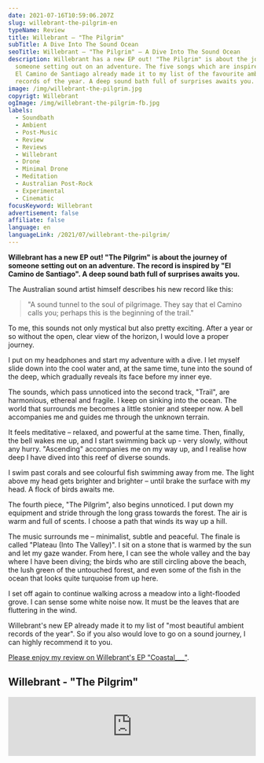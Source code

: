 ```yaml
---
date: 2021-07-16T10:59:06.207Z
slug: willebrant-the-pilgrim-en
typeName: Review
title: Willebrant – "The Pilgrim"
subTitle: A Dive Into The Sound Ocean
seoTitle: Willebrant – "The Pilgrim" – A Dive Into The Sound Ocean
description: Willebrant has a new EP out! "The Pilgrim" is about the journey of
  someone setting out on an adventure. The five songs which are inspired by the
  El Camino de Santiago already made it to my list of the favourite ambient
  records of the year. A deep sound bath full of surprises awaits you.
image: /img/willebrant-the-pilgrim.jpg
copyrigt: Willebrant
ogImage: /img/willebrant-the-pilgrim-fb.jpg
labels:
  - Soundbath
  - Ambient
  - Post-Music
  - Review
  - Reviews
  - Willebrant
  - Drone
  - Minimal Drone
  - Meditation
  - Australian Post-Rock
  - Experimental
  - Cinematic
focusKeyword: Willebrant
advertisement: false
affiliate: false
language: en
languageLink: /2021/07/willebrant-the-pilgrim/
---
```

**Willebrant has a new EP out! "The Pilgrim" is about the journey of someone setting out on an adventure. The record is inspired by "El Camino de Santiago". A deep sound bath full of surprises awaits you.**

The Australian sound artist himself describes his new record like this:

> "A sound tunnel to the soul of pilgrimage. They say that el Camino calls you; perhaps this is the beginning of the trail."

To me, this sounds not only mystical but also pretty exciting. After a year or so without the open, clear view of the horizon, I would love a proper journey.

I put on my headphones and start my adventure with a dive. I let myself slide down into the cool water and, at the same time, tune into the sound of the deep, which gradually reveals its face before my inner eye.

The sounds, which pass unnoticed into the second track, "Trail", are harmonious, ethereal and fragile. I keep on sinking into the ocean. The world that surrounds me becomes a little stonier and steeper now. A bell accompanies me and guides me through the unknown terrain.

It feels meditative – relaxed, and powerful at the same time. Then, finally, the bell wakes me up, and I start swimming back up - very slowly, without any hurry. "Ascending" accompanies me on my way up, and I realise how deep I have dived into this reef of diverse sounds.

I swim past corals and see colourful fish swimming away from me. The light above my head gets brighter and brighter – until brake the surface with my head. A flock of birds awaits me.

The fourth piece, "The Pilgrim", also begins unnoticed. I put down my equipment and stride through the long grass towards the forest. The air is warm and full of scents. I choose a path that winds its way up a hill.

The music surrounds me – minimalist, subtle and peaceful. The finale is called "Plateau (Into The Valley)". I sit on a stone that is warmed by the sun and let my gaze wander. From here, I can see the whole valley and the bay where I have been diving; the birds who are still circling above the beach, the lush green of the untouched forest, and even some of the fish in the ocean that looks quite turquoise from up here. 

I set off again to continue walking across a meadow into a light-flooded grove. I can sense some white noise now. It must be the leaves that are fluttering in the wind.

Willebrant's new EP already made it to my list of "most beautiful ambient records of the year". So if you also would love to go on a sound journey, I can highly recommend it to you.

[Please enjoy my review on Willebrant's EP "Coastal___"](/2021/02/willebrant-coastal-en).

## Willebrant - "The Pilgrim"

<iframe style="border: 0; width: 100%; height: 120px;" src="https://bandcamp.com/EmbeddedPlayer/album=2921636955/size=large/bgcol=ffffff/linkcol=5c9b72/tracklist=false/artwork=small/transparent=true/" seamless><a href="https://willebrant.bandcamp.com/album/the-pilgrim">The Pilgrim by Willebrant</a></iframe>
